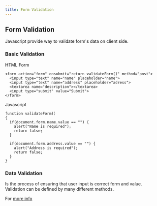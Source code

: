 ```yaml
---
title: Form Validation
---
```

## Form Validation

Javascript provide way to validate form's data on client side. 

### Basic Validation

HTML Form
```
<form action="form" onsubmit="return validateForm()" method="post">
  <input type="text" name="name" placeholder="name">
  <input type="text" name="address" placeholder="adress">
  <textarea name="description"></textarea>
  <input type="submit" value="Submit">
</form>
```

Javascript 
```
function validateForm() 
{
  if(document.form.name.value == "") {
    alert("Name is required");
    return false;
  }
  
  if(document.form.address.value == "") {
    alert("Address is required");
    return false;
  }
}
```

### Data Validation

Is the process of ensuring that user input is correct form and value. Validation can be defined by many different methods. 

For [more info](https://developer.mozilla.org/en-US/docs/Learn/HTML/Forms/Form_validation)





